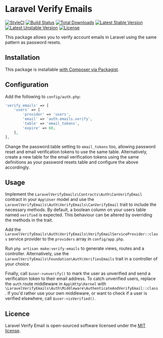 # Laravel Verify Emails

[![StyleCI](https://styleci.io/repos/48846764/shield?style=flat)](https://styleci.io/repos/48846764)
[![Build Status](https://travis-ci.org/tjbp/laravel-verify-emails.svg)](https://travis-ci.org/tjbp/laravel-verify-emails)
[![Total Downloads](https://poser.pugx.org/tjbp/laravel-verify-emails/d/total.svg)](https://packagist.org/packages/tjbp/laravel-verify-emails)
[![Latest Stable Version](https://poser.pugx.org/tjbp/laravel-verify-emails/v/stable.svg)](https://packagist.org/packages/tjbp/laravel-verify-emails)
[![Latest Unstable Version](https://poser.pugx.org/tjbp/laravel-verify-emails/v/unstable.svg)](https://packagist.org/packages/tjbp/laravel-verify-emails)
[![License](https://poser.pugx.org/tjbp/laravel-verify-emails/license.svg)](https://packagist.org/packages/tjbp/laravel-verify-emails)

This package allows you to verify account emails in Laravel using the same pattern as password resets.

## Installation

This package is installable [with Composer via Packagist](https://packagist.org/packages/tjbp/laravel-verify-emails).

## Configuration

Add the following to `config/auth.php`:

```php
'verify_emails' => [
    'users' => [
        'provider' => 'users',
        'email' => 'auth.emails.verify',
        'table' => 'email_tokens',
        'expire' => 60,
    ],
],
```

Change the password.table setting to `email_tokens` too, allowing password reset and email verification tokens to use the same table. Alternatively, create a new table for the email verification tokens using the same definitions as your password resets table and configure the above accordingly.

## Usage

Implement the `LaravelVerifyEmails\Contracts\Auth\CanVerifyEmail` contract in your `App\User` model and use the `LaravelVerifyEmails\Auth\VerifyEmails\CanVerifyEmail` trait to include the necessary methods. By default, a boolean column on your users table named `verified` is expected. This behaviour can be altered by overriding the methods in the trait.

Add the `LaravelVerifyEmails\Auth\VerifyEmails\VerifyEmailServiceProvider::class` service provider to the `providers` array in `config/app.php`.

Run `php artisan make:verify-emails` to generate views, routes and a controller. Alternatively, use the `LaravelVerifyEmails\Foundation\Auth\VerifiesEmails` trait in a controller of your choice.

Finally, call `$user->unverify()` to mark the user as unverified and send a verification token to their email address. To catch unverified users, replace the `auth` route middleware in `App\Http\Kernel` with `\LaravelVerifyEmails\Auth\Middleware\AuthenticateAndVerifyEmail::class`. If you'd rather use your own middleware, or want to check if a user is verified elsewhere, call `$user->isVerified()`.

## Licence

Laravel Verify Email is open-sourced software licensed under the [MIT license](http://opensource.org/licenses/MIT).

